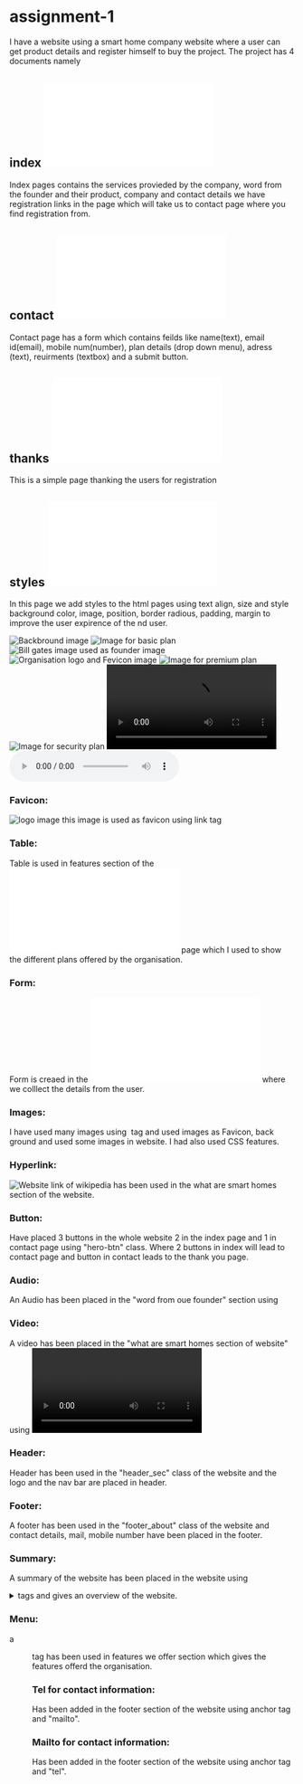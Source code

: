 # assignment-1
I have a website using a smart home company website where a user can get product details and register himself to buy the project. The project has 4 documents namely 

## index ![index page](index.html)
Index pages contains the services provieded by the company, word from the founder and their product, company and contact details we have registration links in the page which will take us to contact page where you find registration from.

## contact ![registration form](contact.html)
Contact page has a form which contains feilds like name(text), email id(email), mobile num(number), plan details (drop down menu), adress (text), reuirments (textbox) and a submit button.

## thanks ![thank you page](thanks.html)
This is a simple page thanking the users for registration

## styles ![styles page](styles.css)
In this page we add styles to the html pages using text align, size and style background color, image, position, border radious, padding, margin to improve the user expirence of the nd user.

<!--- The images, audio, viedo resources and the website link are mentioned below  --->
![Backbround image](images/background.jpeg)
![Image for basic plan](images/basic%20plan.webp)
![Bill gates image used as founder image](images/Founder.webp)
![Organisation logo and Fevicon image](images/logo.jpeg)
![Image for premium plan](images/premium%20services.webp)
![Image for security plan](images/security%20systems.webp)
![Video](images/What%20are%20smart%20homes_.mp4)
![Audio](images/What%20is%20a%20Smart%20Home%20or%20Smart%20Building_.mp3)


<!--- The tags used in HTML are listed below --->

### Favicon: 
![logo image](images/logo.jpeg) this image is used as favicon using link tag

### Table: 
Table is used in features section of the ![index page](index.html) page which I used to show the different plans offered by the organisation.

### Form: 
Form is creaed in the ![registration form](contact.html) where we colllect the details from the user.

### Images: 
I have used many images using <img> tag and used images as Favicon, back ground and used some images in website. I had also used CSS features.

### Hyperlink: 
![Website link of wikipedia](https://en.wikipedia.org/wiki/Home_automation) has been used in the what are smart homes section of the website.

### Button:
Have placed 3 buttons in the whole website 2 in the index page and 1 in contact page using "hero-btn" class. Where 2 buttons in index will lead to contact page and button in contact leads to the thank you page.

### Audio:
An Audio has been placed in the "word from oue founder" section using <Audio> tag.

### Video:
A video has been placed in the "what are smart homes section of website" using <video> tag.

### Header:
Header has been used in the "header_sec" class of the website and the logo and the nav bar are placed in header.

### Footer:
A footer has been used in the "footer_about" class of the website and contact details, mail, mobile number have been placed in the footer.

### Summary:
A summary of the website has been placed in the website using <details> ans <summary> tags and gives an overview of the website.

### Menu:
a <Menu> tag has been used in features we offer section which gives the features offerd the organisation.

### Tel for contact information:
Has been added in the footer section of the website using anchor tag and "mailto".

### Mailto for contact information:
Has been added in the footer section of the website using anchor tag and "tel".

